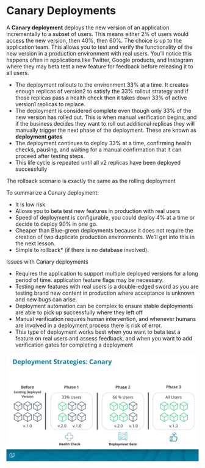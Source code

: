 # Canary Deployments

A **Canary deployment** deploys the new version of an application incrementally to a subset of users. This means either 2% of users would access the new version, then 40%, then 60%. The choice is up to the application team. This allows you to test and verify the functionality of the new version in a production environment with real users. You’ll notice this happens often in applications like Twitter, Google products, and Instagram where they may beta test a new feature for feedback before releasing it to all users.

- The deployment rollouts to the environment 33% at a time. It creates enough replicas of version2 to satisfy the 33% rollout strategy and if those replicas pass a health check then it takes down 33% of active version1 replicas to replace.
- The deployment is considered complete even though only 33% of the new version has rolled out. This is when manual verification begins, and if the business decides they want to roll out additional replicas they will manually trigger the next phase of the deployment. These are known as **deployment gates**
- The deployment continues to deploy 33% at a time, confirming health checks, pausing, and waiting for a manual confirmation that it can proceed after testing steps.
- This life cycle is repeated until all v2 replicas have been deployed successfully

The rollback scenario is exactly the same as the rolling deployment

To summarize a Canary deployment:

- It is low risk
- Allows you to beta test new features in production with real users
- Speed of deployment is configurable, you could deploy 4% at a time or decide to deploy 90% in one go.
- Cheaper than Blue-green deployments because it does not require the creation of two duplicate production environments. We’ll get into this in the next lesson.
- Simple to rollback\* (if there is no database involved).

Issues with Canary deployments

- Requires the application to support multiple deployed versions for a long period of time. application feature flags may be necessary.
- Testing new features with real users is a double-edged sword as you are testing brand new content in production where acceptance is unknown and new bugs can arise.
- Deployment automation can be complex to ensure stable deployments are able to pick up successfully where they left off
- Manual verification requires human intervention, and whenever humans are involved in a deployment process there is risk of error.
- This type of deployment works best when you want to beta test a feature on real users and assess feedback, and when you want to add verification gates for completing a deployment

![image](images/canary-deployments.png)
